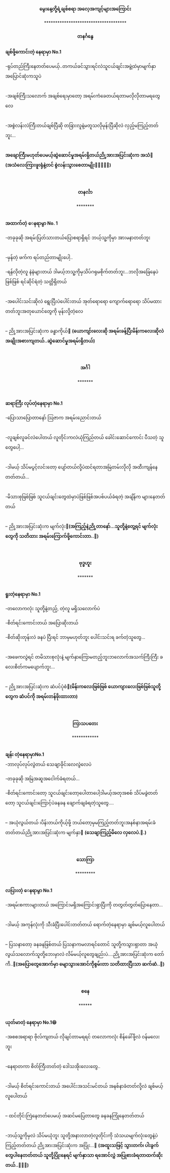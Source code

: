 <h4 style="text-align:center">မွေးနေ့တို့ရဲ့ချစ်စရာ အလေ့အကျင့်များအကြောင်း</h4>
<p style="text-align:center">*************************************</p>
<h4 style="text-align:center">တနင်္ဂနွေ</h4>
<strong>ချစ်ဖို့ကောင်းတဲ့ နေရာမှာ No.1</strong><br>

-ရုပ်တည်ကြီးနေတတ်ပေမယ့်..တကယ်ခင်သွားရင်လဲသူငယ်ချင်းအဖွဲ့ထဲမှာမျက်နှာအပြောင်ဆုံးကသူပဲ<br><br>

-အချစ်ကြီးသလောက် အချစ်ရေးမှာတော့ အရမ်းကံခေတယ်ရတာမလိုလိုတာမရတွေလေ<br><br>

-အစွဲလန်းလဲကြီးတယ်ချစ်ပြီဆို တခြားလူနဲ့မတူသလိုမုန်းပြီဆိုလဲ လှည့်မကြည့်တတ်ဘူး…<br><br>

<strong>အချောကြီးမဟုတ်ပေမယ့်ဆွဲဆောင်မှုအရမ်းရှိတယ်ညို့အားအပြင်းဆုံးက အသံ💙
(အသံလေးကြားဖူးရုံနဲ့တင် စွဲလန်းသွားစေတာမျိုး🙉🙆‍♂🙆‍♀)</strong>
<br>
<br><br>

<h4 style="text-align:center">တနင်္လာ</h4>
<p style="text-align:center">********</p>
<br>
<strong>အထာက်တဲ့ ေနရာမွာ No. 1</strong><br>

-တခုခုဆို အရမ်းပြတ်သားတယ်ပြောစရာရှိရင် ဘယ့်သူ့ကိုမှာ အားမနာတတ်ဘူး<br><br>

-မှန်တဲ့ ဖက်က ရပ်တည်တာမျိုးပေါ့..<br>

-ရန်လိုတဲ့လူ နဲနဲများတယ် ဒါမယ့်ဘသူ့ကိုမှသိပ်ဂရုမစိုက်တတ်ဘူး…ဘလိုအခြေနေပဲဖြစ်ဖြစ် ရင်ဆိုင်ရဲတဲ့ သတ္တိရှိတယ်<br><br>

-အပေါင်းသင်းဆိုလဲ ရွေးပြီးပဲပေါင်းတယ် အုတ်ရောရော ကျောက်ရောရော သိပ်မထားတတ်ဘူးအတုယောင်တွေကို မုန်းလို့တဲ့လေ<br><br>

– ညို့အားအပြင်းဆုံးက ခန္ဓာကိုယ်💙 <strong>(ယောကျာ်းလေးဆို အရမ်းခန့်ပြီးမိန်းကလေးဆိုလဲ အချိုးအစားကျတယ်..ဆွဲဆောင်မှုအရမ်းရှိတယ်)</strong><br><br><br>


<h4 style="text-align:center">အင်္ဂါ</h4>
<p style="text-align:center">*******</p>
<br>

<strong>ဆရာကြီး လုပ်တဲ့နေရာမှာ No.1</strong><br>

-ပြောသာပြောတာနော် သြဇာက အရမ်းညောင်းတယ်<br><br>

-လူချစ်လူခင်လဲပေါတယ် လူတိုင်းကလဲယုံကြည်တယ် ခေါင်းဆောင်ကောင်း ပီသတဲ့ သူတွေပေါ့…<br><br>

-ဒါမယ့် သိပ်မပွင့်လင်းတော့ ပျော်တယ်လို့ပဲထင်ရတာအမြဲတမ်းလိုလို အထီးကျန်နေတတ်တယ်…<br><br>

-မိသားစုဖြစ်ဖြစ် သူငယ်ချင်းတွေထဲမှာပဲဖြစ်ဖြစ်အပစ်ပယ်ခံရတဲ့ အချိန်က များနေတတ်တယ်<br><br>

– ညို့အားအပြင်းဆုံးက မျက်လုံး💙<strong>(အကြည့်နဲ့ညို့တာနော်…သူတို့နဲ့တွေ့ရင် မျက်လုံးတွေကို သတိထား အရမ်းကြောက်ဖို့ကောင်းတာ..🙈)</strong>
<br><br><br>


<h4 style="text-align:center">ဗုဒ္ဓဟူး</h4>
<p style="text-align:center">*******</p>
<br>
<strong>ရူးတဲ့နေရာမှာ No.1</strong><br>

-တလောကလုံး သူတို့နဲ့တည့်, တဲ့လူ မရှိသလောက်ပဲ<br>

-စိတ်ရင်းကောင်းတယ် အပြောဆိုးတယ်<br>

-စိတ်ဆိုးတုန်းလဲ ခနပဲ ပြီးရင် ဘာမှမဟုတ်ဘူး ပေါင်းသင်းရ ခက်တဲ့သူတွေ…<br><br>

-အဖေကလွဲရင် တမိသားစုလုံးနဲ့ မျက်နှာကြောမတည့်ဘူးဘလောက်အသက်ကြီးကြီး ခလေးစိတ်ကမပျောက်ဘူး…<br><br>

– ညို့အားအပြင်းဆုံးက ဆံပင်ပုံစံ💙<strong>(မိန်းကလေးဖြစ်ဖြစ် ယောကျားလေးဖြစ်ဖြစ်သူတို့တွေက ဆံပင်ကို အရမ်းတန်ဖိုးထားတာ)</strong>
<br>
<br><br>

<h4 style="text-align:center">ကြာသပတေး</h4>
<p style="text-align:center">************</p>
<br>
<strong>ချန်း တဲ့နေရာမှာNo.1</strong><br>
 -ဘာလုပ်လုပ်လွဲတယ် သေချာခိုင်းလေလွဲလေပဲ<br>

 -တခုခုဆို အမြဲအဆူအငေါက်ခံရတယ်…<br>

-စိတ်ရင်းကောင်းတော့ သူငယ်ချင်းတော့ပေါတာပေါ့ဒါမယ့်အတုအစစ် သိပ်မခွဲတတ်တော့ သူငယ်ချင်းကြောင့်ပဲခနခန ချောက်ချခံရတဲ့သူတွေ….<br><br>

– အယုံလွယ်တယ် ၊ပိန်းတယ်ကိုယ့်ဖို့ ဘယ်တော့မှမကြည့်တတ်ဘူးအနစ်နာအရမ်းခံတတ်တယ်ညို့အားအပြင်းဆုံးက မျက်နှာ💙
<strong>(သေချာကြည့်မိလေ လှလေပဲ.🙈.)</strong><br><br><br>

<h4 style="text-align:center">သောကြာ</h4>
<p style="text-align:center">*********</p>
<br>
<strong>လပြားတဲ့ ေနရာမွာ No.1</strong><br>

-အရမ်းစကားများတယ် အကြောင်းမရှိအကြောင်းရှာပြီးကို တတွတ်တွတ်ပြောနေတာ…<br><br>

-ဒါမယ့် အကုန်လုံးကို သီးခံပြီးပေါင်းတတ်တယ် ရောက်တဲ့နေရာမှာ ချစ်မယ့်လူပေါတယ်<br><br>

– ပြသနာတော့ ခနခနဖြစ်တယ် ပြသနာကမလာရင်တောင် သူတို့ကသွားရှာတာ အယုံလွယ်သလောက်သူတို့ဘေးမှာလဲ လိမ်မယ့်လူတွေချည်းပဲ….ညို့အားအပြင်းဆုံးက တော်ကီ..💙<strong>(အပြောတွေအောက်မှာ မျောသွားအောင်ကိုစွမ်းတာ သတိထားပြီးသာ ဆက်ဆံ..🙈)</strong><br>
<br><br>

<h4 style="text-align:center">စနေ</h4>
<p style="text-align:center">******</p>
<br>
<strong>ယုတ်မာတဲ့ နေရာမှာ No.1😆</strong><br>

-အစစအရာရာ ဗိုလ်ကျတယ် လိုချင်တာမရရင် တလောကလုံး စိန်ခေါ်ဖို့လဲ ဝန်မလေးဘူး<br><br>

-နေရာတကာ စိတ်ကြီးတတ်တဲ့ ဒေါသအိုးလေးတွေ..<br><br>

-ဒါမယ့် စိတ်ရင်းကောင်းတယ် အပေါင်းအသင်းမင်တယ် အနစ်နာခံတတ်လို့လဲ ချစ်မယ့်လူပေါတယ်<br><br>

– ထင်တိုင်းကြဲနေတတ်ပေမယ့် အဆင်မပြေတာတွေ ခနခနကြုံနေတတ်တယ်<br><br>

-ဘယ့်သူ့ကိုမှလဲ သိပ်မယုံဘူး သူတို့အနားလာတဲ့လူတိုင်းကို သံသယမျက်လုံးတွေနဲ့ပဲ ကြည့်တတ်တယ် ညို့အားအပြင်းဆုံးက အပြုံး…💙
<strong>(အထူးသဖြင့် သွားတက်၊ ပါးခွက် တွေပါနေတတ်တယ် သူတို့ပြုံးနေရင် မျက်နှာသာ ရအောင်လွှဲ အပြုစားခံရတာထက်ဆိုးတယ်..🥴🥴🥴)</strong>

